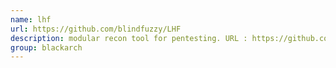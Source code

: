 ```yaml
---
name: lhf
url: https://github.com/blindfuzzy/LHF
description: modular recon tool for pentesting. URL : https://github.com/blindfuzzy/LHF Groups : blackarch blackarch-recon
group: blackarch
---
```

